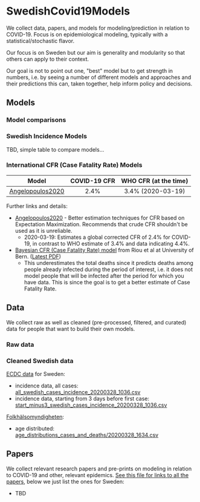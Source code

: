 # SwedishCovid19Models

We collect data, papers, and models for modeling/prediction in relation to COVID-19. Focus is on epidemiological modeling, typically with a statistical/stochastic flavor. 

Our focus is on Sweden but our aim is generality and modularity so that others can apply to their context.

Our goal is not to point out one, "best" model but to get strength in numbers, i.e. by seeing a number of different models and approaches and their predictions this can, taken together, help inform policy and decisions.

## Models

### Model comparisons

### Swedish Incidence Models

TBD, simple table to compare models...

### International CFR (Case Fatality Rate) Models

| Model            | COVID-19 CFR  | WHO CFR (at the time)  |
| ---------------- |:-------------:| :---------------------:|
| [Angelopoulos2020](https://arxiv.org/abs/2003.08592) | 2.4%          | 3.4% (2020-03-19)      |

Further links and details:
- [Angelopoulos2020](https://arxiv.org/abs/2003.08592) - Better estimation techniques for CFR based on Expectation Maximization. Recommends that crude CFR shouldn't be used as it is unreliable.
  * 2020-03-19: Estimates a global corrected CFR of 2.4% for COVID-19, in contrast to WHO estimate of 3.4% and data indicating 4.4%.
- [Bayesian CFR (Case Fatality Rate) model](https://github.com/jriou/covid_adjusted_cfr) from Riou et al at University of Bern. ([Latest PDF](https://github.com/jriou/covid_adjusted_cfr/blob/master/manuscript/manuscript_v2.pdf))
  * This underestimates the total deaths since it predicts deaths among people already infected during the period of interest, i.e. it does not model people that will be infected after the period for which you have data. This is since the goal is to get a better estimate of Case Fatality Rate.

## Data

We collect raw as well as cleaned (pre-processed, filtered, and curated) data for people that want to build their own models.

### Raw data

### Cleaned Swedish data

[ECDC data](https://www.ecdc.europa.eu/en/publications-data/download-todays-data-geographic-distribution-covid-19-cases-worldwide) for Sweden:
- incidence data, all cases: [all_swedish_cases_incidence_20200328_1036.csv](data/clean/sweden/all_swedish_cases_incidence_20200328_1036.csv)
- incidence data, starting from 3 days before first case: [start_minus3_swedish_cases_incidence_20200328_1036.csv](data/clean/sweden/start_minus3_swedish_cases_incidence_20200328_1036.csv)

[Folkhälsomyndigheten](https://experience.arcgis.com/experience/09f821667ce64bf7be6f9f87457ed9aa):
- age distributed: [age_distributions_cases_and_deaths/20200328_1634.csv](data/raw/Folkhalsomyndigheten/age_distributions_cases_and_deaths/20200328_1634.csv)

## Papers

We collect relevant research papers and pre-prints on modeling in relation to COVID-19 and other, relevant epidemics. [See this file for links to all the papers](papers/Covid19ModelingPapers.md), below we just list the ones for Sweden:

- TBD
